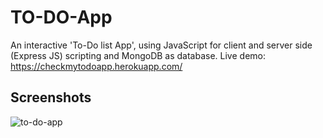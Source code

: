 # TO-DO-App

An interactive 'To-Do list App', using JavaScript for client and server side (Express JS) scripting and MongoDB as database. 
Live demo: https://checkmytodoapp.herokuapp.com/

## Screenshots

![to-do-app](https://user-images.githubusercontent.com/26769575/82125075-05340900-97c1-11ea-99b8-811294108d90.JPG)
